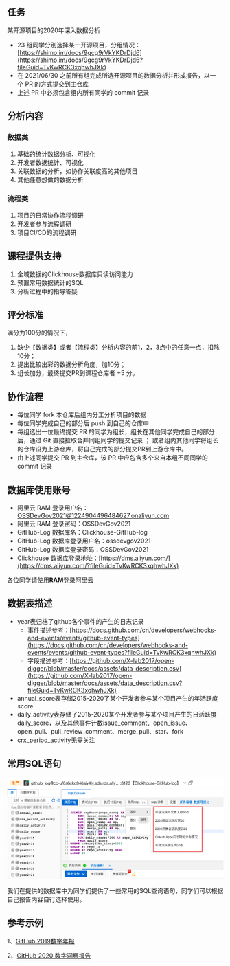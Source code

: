 ## 任务

某开源项目的2020年深入数据分析

* 23 组同学分别选择某一开源项目，分组情况：[https://shimo.im/docs/9gcg9rVkYKDrDjd6](https://shimo.im/docs/9gcg9rVkYKDrDjd6?fileGuid=TvKwRCK3xqhwhJXk)
* 在 2021/06/30 之前所有组完成所选开源项目的数据分析并形成报告，以一个 PR 的方式提交到主仓库
* 上述 PR 中必须包含组内所有同学的 commit 记录
## 分析内容

### 数据类

1. 基础的统计数据分析、可视化
2. 开发者数据统计、可视化
3. 关联数据的分析，如协作关联度高的其他项目
4. 其他任意想做的数据分析
### 流程类

1. 项目的日常协作流程调研
2. 开发者参与流程调研
3. 项目CI/CD的流程调研
## 课程提供支持

1. 全域数据的Clickhouse数据库只读访问能力
2. 预置常用数据统计的SQL
3. 分析过程中的指导答疑
## 评分标准

满分为100分的情况下，

1. 缺少【数据类】或者【流程类】分析内容的前1，2，3点中的任意一点，扣除10分；
2. 提出比较出彩的数据分析角度，加10分；
3. 组长加分，最终提交PR到课程仓库者 +5 分。
## 协作流程

* 每位同学 fork 本仓库后组内分工分析项目的数据
* 每位同学完成自己的部分后 push 到自己的仓库中
* 每组选出一位最终提交 PR 的同学为组长，组长在其他同学完成自己的部分后，通过 Git 直接拉取合并同组同学的提交记录 ； 或者组内其他同学将组长的仓库设为上游仓库，将自己完成的部分提交PR到上游仓库中。
* 由上述同学提交 PR 到主仓库，该 PR 中应包含多个来自本组不同同学的 commit 记录
## 数据库使用账号

* 阿里云 RAM 登录用户名：OSSDevGov2021@1224904496484627.onaliyun.com
* 阿里云 RAM 登录密码：OSSDevGov2021
* GitHub-Log 数据库名：Clickhouse-GitHub-log
* GitHub-Log 数据库登录用户名：ossdevgov2021
* GitHub-Log 数据库登录密码：OSSDevGov2021
* Clickhouse 数据库登录地址：[https://dms.aliyun.com/](https://dms.aliyun.com/?fileGuid=TvKwRCK3xqhwhJXk)

各位同学请使用**RAM**登录阿里云

## 数据表描述

* year表归档了github各个事件的产生的日志记录
    * 事件描述参考：[https://docs.github.com/cn/developers/webhooks-and-events/events/github-event-types](https://docs.github.com/cn/developers/webhooks-and-events/events/github-event-types?fileGuid=TvKwRCK3xqhwhJXk)
    * 字段描述参考：[https://github.com/X-lab2017/open-digger/blob/master/docs/assets/data_description.csv](https://github.com/X-lab2017/open-digger/blob/master/docs/assets/data_description.csv?fileGuid=TvKwRCK3xqhwhJXk)
* annual_score表存储2015-2020了某个开发者参与某个项目产生的年活跃度score
* daily_activity表存储了2015-2020某个开发者参与某个项目产生的日活跃度daily_score，以及其他事件计数issue_comment、open_issue、open_pull、pull_review_comment、merge_pull、star、fork
* crx_period_activity无需关注
## 常用SQL语句

![image](image.png)

我们在提供的数据库中为同学们提供了一些常用的SQL查询语句，同学们可以根据自己报告内容自行选择使用。

## 参考示例

1、[GitHub 2019数字年报](https://github.com/X-lab2017/github-analysis-report-2019/blob/master/REPORT.md?fileGuid=TvKwRCK3xqhwhJXk)

2、[GitHub 2020 数字洞察报告](https://mp.weixin.qq.com/s/DYySsVe5Z2NH0hvGi4xlKg?fileGuid=TvKwRCK3xqhwhJXk)


